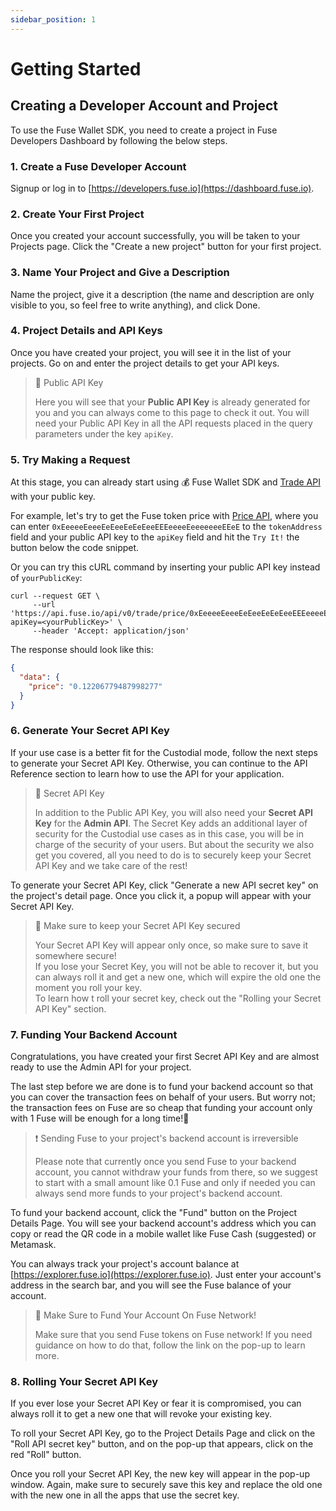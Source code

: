 ```yaml
---
sidebar_position: 1
---
```

# Getting Started

## Creating a Developer Account and Project

To use the Fuse Wallet SDK, you need to create a project in Fuse Developers Dashboard by following the below steps.

### 1. Create a Fuse Developer Account

Signup or log in to [https://developers.fuse.io](https://dashboard.fuse.io).

### 2. Create Your First Project

Once you created your account successfully, you will be taken to your Projects page. Click the "Create a new project" button for your first project.

### 3. Name Your Project and Give a Description

Name the project, give it a description (the name and description are only visible to you, so feel free to write anything), and click Done.

### 4. Project Details and API Keys

Once you have created your project, you will see it in the list of your projects. Go on and enter the project details to get your API keys.

> 📘 Public API Key
>
> Here you will see that your **Public API Key** is already generated for you and you can always come to this page to check it out. You will need your Public API Key in all the API requests placed in the query parameters under the key `apiKey`.

### 5. Try Making a Request

At this stage, you can already start using 💰 Fuse Wallet SDK and [Trade API](../fuse-apis/trade-api.md) with your public key.

For example, let's try to get the Fuse token price with [Price API](https://api-docs.fuse.io/v1.15/reference/get\_trade-price-tokenaddress), where you can enter `0xEeeeeEeeeEeEeeEeEeEeeEEEeeeeEeeeeeeeEEeE` to the `tokenAddress` field and your public API key to the `apiKey` field and hit the `Try It!` the button below the code snippet.

Or you can try this cURL command by inserting your public API key instead of `yourPublicKey`:

```curl
curl --request GET \
     --url 'https://api.fuse.io/api/v0/trade/price/0xEeeeeEeeeEeEeeEeEeEeeEEEeeeeEeeeeeeeEEeE?apiKey=<yourPublicKey>' \
     --header 'Accept: application/json'
```

The response should look like this:

```json
{
  "data": {
    "price": "0.12206779487998277"
  }
}
```

### 6. Generate Your Secret API Key

If your use case is a better fit for the Custodial mode, follow the next steps to generate your Secret API Key. Otherwise, you can continue to the API Reference section to learn how to use the API for your application.

> 📘 Secret API Key
>
> In addition to the Public API Key, you will also need your **Secret API Key** for the **Admin API**. The Secret Key adds an additional layer of security for the Custodial use cases as in this case, you will be in charge of the security of your users. But about the security we also get you covered, all you need to do is to securely keep your Secret API Key and we take care of the rest!

To generate your Secret API Key, click "Generate a new API secret key" on the project's detail page. Once you click it, a popup will appear with your Secret API Key.

> 🚧 Make sure to keep your Secret API Key secured
>
> Your Secret API Key will appear only once, so make sure to save it somewhere secure!\
> If you lose your Secret Key, you will not be able to recover it, but you can always roll it and get a new one, which will expire the old one the moment you roll your key.\
> To learn how t roll your secret key, check out the "Rolling your Secret API Key" section.

### 7. Funding Your Backend Account

Congratulations, you have created your first Secret API Key and are almost ready to use the Admin API for your project.

The last step before we are done is to fund your backend account so that you can cover the transaction fees on behalf of your users. But worry not; the transaction fees on Fuse are so cheap that funding your account only with 1 Fuse will be enough for a long time!🤩

> ❗️ Sending Fuse to your project's backend account is irreversible
>
> Please note that currently once you send Fuse to your backend account, you cannot withdraw your funds from there, so we suggest to start with a small amount like 0.1 Fuse and only if needed you can always send more funds to your project's backend account.

To fund your backend account, click the "Fund" button on the Project Details Page. You will see your backend account's address which you can copy or read the QR code in a mobile wallet like Fuse Cash (suggested) or Metamask.

You can always track your project's account balance at [https://explorer.fuse.io](https://explorer.fuse.io). Just enter your account's address in the search bar, and you will see the Fuse balance of your account.

> 🚧 Make Sure to Fund Your Account On Fuse Network!
>
> Make sure that you send Fuse tokens on Fuse network! If you need guidance on how to do that, follow the link on the pop-up to learn more.

### 8. Rolling Your Secret API Key

If you ever lose your Secret API Key or fear it is compromised, you can always roll it to get a new one that will revoke your existing key.

To roll your Secret API Key, go to the Project Details Page and click on the "Roll API secret key" button, and on the pop-up that appears, click on the red "Roll" button.

Once you roll your Secret API Key, the new key will appear in the pop-up window. Again, make sure to securely save this key and replace the old one with the new one in all the apps that use the secret key.
